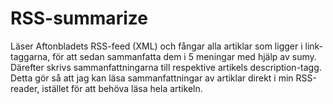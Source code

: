 # RSS-summarize
Läser Aftonbladets RSS-feed (XML) och fångar alla artiklar som ligger i link-taggarna, för att sedan sammanfatta dem i 5 meningar med hjälp av sumy. Därefter skrivs sammanfattningarna till respektive artikels description-tagg. Detta gör så att jag kan läsa sammanfattningar av artiklar direkt i min RSS-reader, istället för att behöva läsa hela artikeln.
